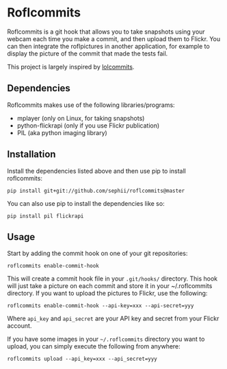 # Roflcommits

Roflcommits is a git hook that allows you to take snapshots using your webcam
each time you make a commit, and then upload them to Flickr. You can then
integrate the roflpictures in another application, for example to display the
picture of the commit that made the tests fail.

This project is largely inspired by
[lolcommits](https://github.com/mroth/lolcommits).

## Dependencies

Roflcommits makes use of the following libraries/programs:

* mplayer (only on Linux, for taking snapshots)
* python-flickrapi (only if you use Flickr publication)
* PIL (aka python imaging library)

## Installation

Install the dependencies listed above and then use pip to install roflcommits:

    pip install git+git://github.com/sephii/roflcommits@master

You can also use pip to install the dependencies like so:

    pip install pil flickrapi

## Usage

Start by adding the commit hook on one of your git repositories:

    roflcommits enable-commit-hook

This will create a commit hook file in your `.git/hooks/` directory. This hook
will just take a picture on each commit and store it in your ~/.roflcommits
directory. If you want to upload the pictures to Flickr, use the following:

    roflcommits enable-commit-hook --api-key=xxx --api-secret=yyy

Where `api_key` and `api_secret` are your API key and secret from your Flickr
account.

If you have some images in your `~/.roflcommits` directory you want to upload,
you can simply execute the following from anywhere:

    roflcommits upload --api_key=xxx --api_secret=yyy
